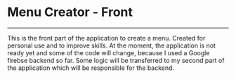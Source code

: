 # Menu Creator - Front
---

This is the front part of the application to create a menu. Created for personal use and to improve skills.
At the moment, the application is not ready yet and some of the code will change, because I used a Google firebse backend so far. Some logic will be transferred to my second part of the application which will be responsible for the backend.
